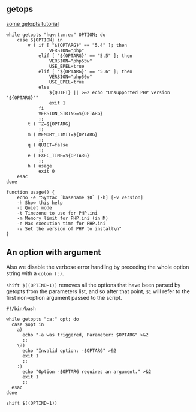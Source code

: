 getops
---
[some getopts tutorial](http://wiki.bash-hackers.org/howto/getopts_tutorial)
```shell
while getopts "hqv:t:m:e:" OPTION; do
	case ${OPTION} in
		v ) if [ "${OPTARG}" == "5.4" ]; then
				VERSION="php"
			elif [ "${OPTARG}" == "5.5" ]; then
				VERSION="php55w"
				USE_EPEL=true
			elif [ "${OPTARG}" == "5.6" ]; then
				VERSION="php56w"
				USE_EPEL=true
			else
				${QUIET} || >&2 echo "Unsupported PHP version '${OPTARG}'"
				exit 1
			fi
			VERSION_STRING=${OPTARG}
			;;
		t ) TZ=${OPTARG}
			;;
		m ) MEMORY_LIMIT=${OPTARG}
			;;
		q ) QUIET=false
			;;
		e ) EXEC_TIME=${OPTARG}
		    ;;
		h ) usage
			exit 0
	esac
done

function usage() {
	echo -e "Syntax `basename $0` [-h] [-v version]
	-h Show this help
	-q Quiet mode
	-t Timezone to use for PHP.ini
	-m Memory limit for PHP.ini (in M)
	-e Max execution time for PHP.ini
	-v Set the version of PHP to install\n"
}
```
An option with argument
---
 Also we disable the verbose error handling by preceding the whole option string with a `colon (:)`.
 
`shift $((OPTIND-1))` removes all the options that have been parsed by getopts from the parameters list, and so after that point, `$1` will refer to the first non-option argument passed to the script.
```shell
#!/bin/bash
 
while getopts ":a:" opt; do
  case $opt in
    a)
      echo "-a was triggered, Parameter: $OPTARG" >&2
      ;;
    \?)
      echo "Invalid option: -$OPTARG" >&2
      exit 1
      ;;
    :)
      echo "Option -$OPTARG requires an argument." >&2
      exit 1
      ;;
  esac
done

shift $((OPTIND-1))
```
